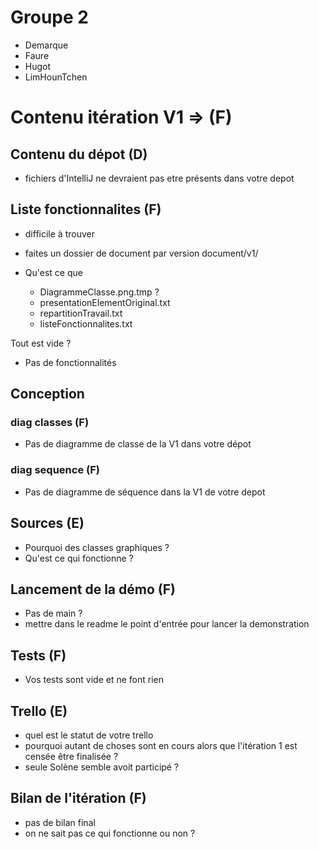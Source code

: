 # Groupe 2

- Demarque
- Faure 
- Hugot
- LimHounTchen

# Contenu itération V1 => (F)

## Contenu du dépot (D)

- fichiers d'IntelliJ ne devraient pas etre présents dans votre depot

## Liste fonctionnalites (F)

- difficile à trouver
- faites un dossier de document par version
	document/v1/

- Qu'est ce que
  - DiagrammeClasse.png.tmp ?
  - presentationElementOriginal.txt
  - repartitionTravail.txt
  - listeFonctionnalites.txt 

Tout est vide ?

- Pas de fonctionnalités

## Conception

### diag classes (F)

- Pas de diagramme de classe de la V1 dans votre dépot

### diag sequence (F)

- Pas de diagramme de séquence dans la V1 de votre depot

## Sources (E)

- Pourquoi des classes graphiques ?
- Qu'est ce qui fonctionne ?

## Lancement de la démo (F)

- Pas de main ?
- mettre dans le readme le point d'entrée pour lancer la demonstration

## Tests (F)

- Vos tests sont vide et ne font rien

## Trello (E)

- quel est le statut de votre trello
- pourquoi autant de choses sont en cours alors que l'itération 1 est censée être finalisée ?
- seule Solène semble avoit participé ?

## Bilan de l'itération (F) 

- pas de bilan final
- on ne sait pas ce qui fonctionne ou non ?


